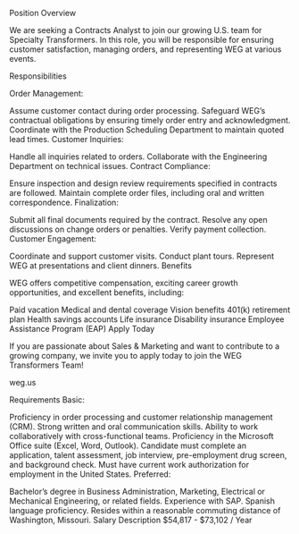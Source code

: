 Position Overview

We are seeking a Contracts Analyst to join our growing U.S. team for Specialty Transformers. In this role, you will be responsible for ensuring customer satisfaction, managing orders, and representing WEG at various events.


Responsibilities

Order Management:

Assume customer contact during order processing.
Safeguard WEG’s contractual obligations by ensuring timely order entry and acknowledgment.
Coordinate with the Production Scheduling Department to maintain quoted lead times.
Customer Inquiries:

Handle all inquiries related to orders.
Collaborate with the Engineering Department on technical issues.
Contract Compliance:

Ensure inspection and design review requirements specified in contracts are followed.
Maintain complete order files, including oral and written correspondence.
Finalization:

Submit all final documents required by the contract.
Resolve any open discussions on change orders or penalties.
Verify payment collection.
Customer Engagement:

Coordinate and support customer visits.
Conduct plant tours.
Represent WEG at presentations and client dinners.
Benefits

WEG offers competitive compensation, exciting career growth opportunities, and excellent benefits, including:

Paid vacation
Medical and dental coverage
Vision benefits
401(k) retirement plan
Health savings accounts
Life insurance
Disability insurance
Employee Assistance Program (EAP)
Apply Today

If you are passionate about Sales & Marketing and want to contribute to a growing company, we invite you to apply today to join the WEG Transformers Team!



weg.us 

Requirements
Basic:

Proficiency in order processing and customer relationship management (CRM).
Strong written and oral communication skills.
Ability to work collaboratively with cross-functional teams.
Proficiency in the Microsoft Office suite (Excel, Word, Outlook).
Candidate must complete an application, talent assessment, job interview, pre-employment drug screen, and background check.
Must have current work authorization for employment in the United States.
Preferred:

Bachelor’s degree in Business Administration, Marketing, Electrical or Mechanical Engineering, or related fields.
Experience with SAP.
Spanish language proficiency.
Resides within a reasonable commuting distance of Washington, Missouri.
Salary Description
$54,817 - $73,102 / Year